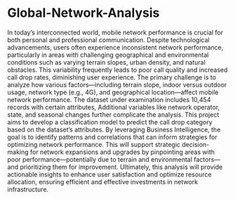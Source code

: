 # Global-Network-Analysis
In today’s interconnected world, mobile network performance is crucial for both personal and professional communication. Despite technological advancements, users often experience inconsistent network performance, particularly in areas with challenging geographical and environmental conditions such as varying terrain slopes, urban density, and natural obstacles. This variability frequently leads to poor call quality and increased call drop rates, diminishing user experience. The primary challenge is to analyze how various factors—including terrain slope, indoor versus outdoor usage, network type (e.g., 4G), and geographical location—affect mobile network performance. The dataset under examination includes 10,454 records with certain attributes, Additional variables like network operator, state, and seasonal changes further complicate the analysis. This project aims to develop a classification model to predict the call drop category based on the dataset’s attributes. By leveraging Business Intelligence, the goal is to identify patterns and correlations that can inform strategies for optimizing network performance. This will support strategic decision-making for network expansions and upgrades by pinpointing areas with poor performance—potentially due to terrain and environmental factors—and prioritizing them for improvement. Ultimately, this analysis will provide actionable insights to enhance user satisfaction and optimize resource allocation, ensuring efficient and effective investments in network infrastructure.
